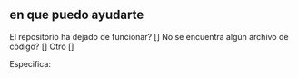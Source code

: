 ## en que puedo ayudarte

El repositorio ha dejado de funcionar? []
No se encuentra algún archivo de código? []
Otro []

Especifica:
